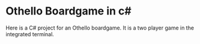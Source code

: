 # Othello Boardgame in c#

Here is a C# project for an Othello boardgame. It is a two player game in the integrated terminal.
